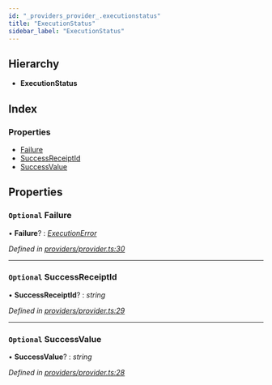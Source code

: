 ```yaml
---
id: "_providers_provider_.executionstatus"
title: "ExecutionStatus"
sidebar_label: "ExecutionStatus"
---
```


## Hierarchy

* **ExecutionStatus**

## Index

### Properties

* [Failure](_providers_provider_.executionstatus.md#optional-failure)
* [SuccessReceiptId](_providers_provider_.executionstatus.md#optional-successreceiptid)
* [SuccessValue](_providers_provider_.executionstatus.md#optional-successvalue)

## Properties

### `Optional` Failure

• **Failure**? : *[ExecutionError](_providers_provider_.executionerror.md)*

*Defined in [providers/provider.ts:30](https://github.com/nearprotocol/nearlib/blob/bae5ebc/src.ts/providers/provider.ts#L30)*

___

### `Optional` SuccessReceiptId

• **SuccessReceiptId**? : *string*

*Defined in [providers/provider.ts:29](https://github.com/nearprotocol/nearlib/blob/bae5ebc/src.ts/providers/provider.ts#L29)*

___

### `Optional` SuccessValue

• **SuccessValue**? : *string*

*Defined in [providers/provider.ts:28](https://github.com/nearprotocol/nearlib/blob/bae5ebc/src.ts/providers/provider.ts#L28)*
